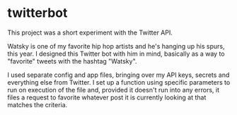 # twitterbot

This project was a short experiment with the Twitter API. 

Watsky is one of my favorite hip hop artists and he's hanging up his spurs, this year. I designed this Twitter bot with him in mind, basically as a way to "favorite" tweets with the hashtag "Watsky".

I used separate config and app files, bringing over my API keys, secrets and everything else from Twitter. I set up a function using specific parameters to run on execution of the file and, provided it doesn't run into any errors, it files a request to favorite whatever post it is currently looking at that matches the criteria.
